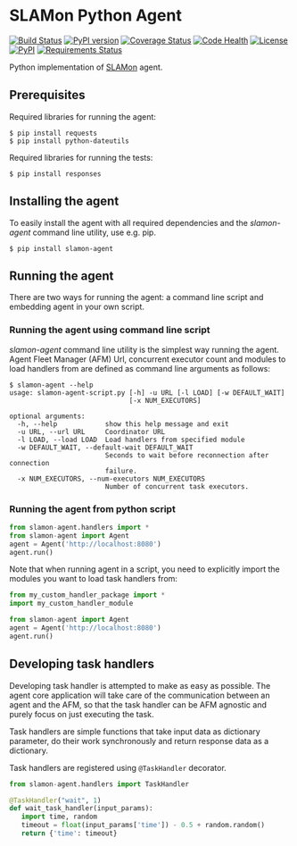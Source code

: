 SLAMon Python Agent
===================

[![Build Status](ci_status)](https://travis-ci.org/Korkkii/slamon-python-agent.svg?branch=badge_testing)
[![PyPI version](https://badge.fury.io/py/slamon-agent.svg)](http://badge.fury.io/py/slamon-agent)
[![Coverage Status](coveralls)](https://coveralls.io/github/Korkkii/slamon-python-agent?branch=badge_testing)
[![Code Health](codehealth)](https://landscape.io/github/Korkkii/slamon-python-agent/badge_testing)
[![License](license)](http://www.apache.org/licenses/LICENSE-2.0)
[![PyPI](https://img.shields.io/pypi/pyversions/slamon-agent.svg)](pypi)
[![Requirements Status](requirements_img)](requirements)

[ci_status]: https://travis-ci.org/Korkkii/slamon-python-agent.svg?branch=badge_testing
[latest_version]: https://badge.fury.io/py/slamon-agent.svg
[coveralls]: https://coveralls.io/repos/Korkkii/slamon-python-agent/badge.svg?branch=badge_testing&service=github
[codehealth]: https://landscape.io/github/Korkkii/slamon-python-agent/badge_testing/landscape.svg?style=flat
[license]: https://img.shields.io/:license-Apache%20License%20v2.0-blue.svg
[pypi]: https://pypi.python.org/pypi/slamon-agent/
[requirements_img]: https://requires.io/github/Korkkii/slamon-python-agent/requirements.svg?branch=badge_testing
[requirements]: https://requires.io/github/Korkkii/slamon-python-agent/requirements/?branch=badge_testing

Python implementation of [SLAMon](https://github.com/SLAMon/SLAMon) agent.

Prerequisites
-------------

Required libraries for running the agent:

    $ pip install requests
    $ pip install python-dateutils

Required libraries for running the tests:

    $ pip install responses
    
Installing the agent
--------------------

To easily install the agent with all required dependencies and the *slamon-agent* command line utility, use e.g. pip.

    $ pip install slamon-agent

Running the agent
-----------------

There are two ways for running the agent: a command line script and embedding agent in your own script.

### Running the agent using command line script ###

*slamon-agent* command line utility is the simplest way running the agent. Agent Fleet Manager (AFM) Url, 
concurrent executor count and modules to load handlers from are defined as command line arguments as follows:

    $ slamon-agent --help
    usage: slamon-agent-script.py [-h] -u URL [-l LOAD] [-w DEFAULT_WAIT]
                                  [-x NUM_EXECUTORS]

    optional arguments:
      -h, --help            show this help message and exit
      -u URL, --url URL     Coordinator URL
      -l LOAD, --load LOAD  Load handlers from specified module
      -w DEFAULT_WAIT, --default-wait DEFAULT_WAIT
                            Seconds to wait before reconnection after connection
                            failure.
      -x NUM_EXECUTORS, --num-executors NUM_EXECUTORS
                            Number of concurrent task executors.

### Running the agent from python script ###

```python
from slamon-agent.handlers import *
from slamon-agent import Agent
agent = Agent('http://localhost:8080')
agent.run()
```

Note that when running agent in a script, you need to explicitly import
the modules you want to load task handlers from:

```python
from my_custom_handler_package import *
import my_custom_handler_module

from slamon-agent import Agent
agent = Agent('http://localhost:8080')
agent.run()
```


Developing task handlers
------------------------

Developing task handler is attempted to make as easy as possible. The agent
core application will take care of the communication between an agent and the AFM, so that
the task handler can be AFM agnostic and purely focus on just
executing the task.
 
Task handlers are simple functions that take input data as dictionary parameter,
do their work synchronously and return response data as a dictionary.

Task handlers are registered using `@TaskHandler` decorator.

```python
from slamon-agent.handlers import TaskHandler

@TaskHandler("wait", 1)
def wait_task_handler(input_params):
   import time, random
   timeout = float(input_params['time']) - 0.5 + random.random()
   return {'time': timeout}
```
